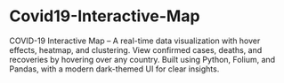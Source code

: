 # Covid19-Interactive-Map
COVID-19 Interactive Map – A real-time data visualization with hover effects, heatmap, and clustering. View confirmed cases, deaths, and recoveries by hovering over any country. Built using Python, Folium, and Pandas, with a modern dark-themed UI for clear insights.
